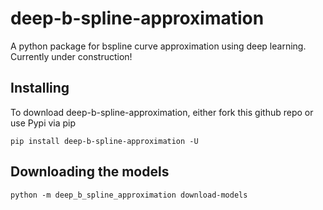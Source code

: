 # deep-b-spline-approximation
A python package for bspline curve approximation using deep learning. Currently under construction!

## Installing

To download deep-b-spline-approximation, either fork this github repo or use Pypi via pip
```
pip install deep-b-spline-approximation -U
```

## Downloading the models
```
python -m deep_b_spline_approximation download-models
```
